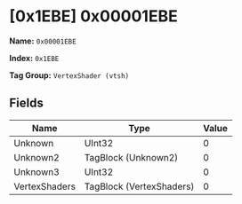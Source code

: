 # [0x1EBE] 0x00001EBE

**Name:** ```0x00001EBE```

**Index:** ```0x1EBE```

**Tag Group:** ```VertexShader (vtsh)```

## Fields

Name	| Type	| Value
---	|---	|---	|
Unknown	|UInt32	|0
Unknown2	|TagBlock (Unknown2)	|0
Unknown3	|UInt32	|0
VertexShaders	|TagBlock (VertexShaders)	|0


